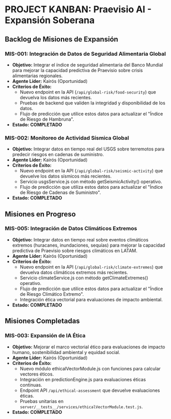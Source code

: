 # PROJECT KANBAN: Praevisio AI - Expansión Soberana

## Backlog de Misiones de Expansión

### MIS-001: Integración de Datos de Seguridad Alimentaria Global
- **Objetivo:** Integrar el índice de seguridad alimentaria del Banco Mundial para mejorar la capacidad predictiva de Praevisio sobre crisis alimentarias regionales.
- **Agente Líder:** Kairós (Oportunidad)
- **Criterios de Éxito:**
    - Nuevo endpoint en la API (`/api/global-risk/food-security`) que devuelva los datos más recientes.
    - Pruebas de backend que validen la integridad y disponibilidad de los datos.
    - Flujo de predicción que utilice estos datos para actualizar el "Índice de Riesgo de Hambruna".
- **Estado:** **COMPLETADO**

### MIS-002: Monitoreo de Actividad Sísmica Global
- **Objetivo:** Integrar datos en tiempo real del USGS sobre terremotos para predecir riesgos en cadenas de suministro.
- **Agente Líder:** Kairós (Oportunidad)
- **Criterios de Éxito:**
    - Nuevo endpoint en la API (`/api/global-risk/seismic-activity`) que devuelve los datos sísmicos más recientes.
    - Servicio usgsService.js con método getSeismicActivity() operativo.
    - Flujo de predicción que utiliza estos datos para actualizar el "Índice de Riesgo de Cadenas de Suministro".
- **Estado:** **COMPLETADO**

## Misiones en Progreso

### MIS-005: Integración de Datos Climáticos Extremos
- **Objetivo:** Integrar datos en tiempo real sobre eventos climáticos extremos (huracanes, inundaciones, sequías) para mejorar la capacidad predictiva de Praevisio sobre riesgos climáticos en LATAM.
- **Agente Líder:** Kairós (Oportunidad)
- **Criterios de Éxito:**
    - Nuevo endpoint en la API (`/api/global-risk/climate-extremes`) que devuelva datos climáticos extremos más recientes.
    - Servicio climateService.js con método getClimateExtremes() operativo.
    - Flujo de predicción que utilice estos datos para actualizar el "Índice de Riesgo Climático Extremo".
    - Integración ética vectorial para evaluaciones de impacto ambiental.
- **Estado:** **COMPLETADO**

## Misiones Completadas

### MIS-003: Expansión de IA Ética
- **Objetivo:** Mejorar el marco vectorial ético para evaluaciones de impacto humano, sostenibilidad ambiental y equidad social.
- **Agente Líder:** Kairós (Oportunidad)
- **Criterios de Éxito:**
    - Nuevo módulo ethicalVectorModule.js con funciones para calcular vectores éticos.
    - Integración en predictionEngine.js para evaluaciones éticas continuas.
    - Endpoint API `/api/ethical-assessment` que devuelve evaluaciones éticas.
    - Pruebas unitarias en `server/__tests__/services/ethicalVectorModule.test.js`.
- **Estado:** **COMPLETADO**
